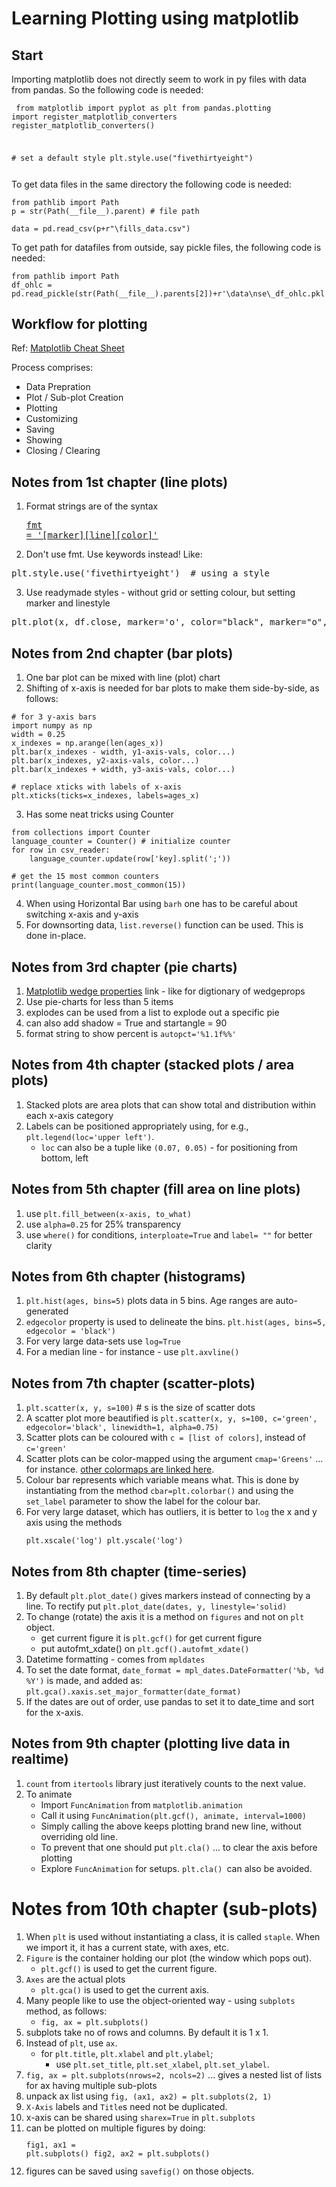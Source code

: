 # Learning Plotting using matplotlib

## Start
Importing matplotlib does not directly seem to work in py files with data from pandas. So the following code is needed:

<code><pre>
from matplotlib import pyplot as plt
from pandas.plotting import register_matplotlib_converters
register_matplotlib_converters()

\# set a default style
plt.style.use("fivethirtyeight")
</pre></code>

To get data files in the same directory the following code is needed:
<pre><code>from pathlib import Path
p = str(Path(__file__).parent) # file path

data = pd.read_csv(p+r"\fills_data.csv")
</code></pre>

To get path for datafiles from outside, say pickle files, the following code is needed:
<pre><code>from pathlib import Path
df_ohlc = pd.read_pickle(str(Path(__file__).parents[2])+r'\data\nse\_df_ohlc.pkl')
</code></pre>

## Workflow for plotting

Ref: [Matplotlib Cheat Sheet](https://s3.amazonaws.com/assets.datacamp.com/blog_assets/Python_Matplotlib_Cheat_Sheet.pdf)

Process comprises:
 - Data Prepration
 - Plot / Sub-plot Creation
 - Plotting
 - Customizing
 - Saving
 - Showing
 - Closing / Clearing

## Notes from 1st chapter (line plots)

1) Format strings are of the syntax <pre>[fmt = '[marker][line][color]'](https://matplotlib.org/api/_as_gen/matplotlib.pyplot.plot.html)</pre>
2) Don't use fmt. Use keywords instead! Like:
<pre>
plt.style.use('fivethirtyeight')  # using a style
</pre>
3) Use readymade styles - without grid or setting colour, but setting marker and linestyle
<pre>
plt.plot(x, df.close, marker='o', color="black", marker="o", label="close")
</pre>

## Notes from 2nd chapter (bar plots)
1) One bar plot can be mixed with line (plot) chart
2) Shifting of x-axis is needed for bar plots to make them side-by-side, as follows:
<pre><code># for 3 y-axis bars
import numpy as np
width = 0.25
x_indexes = np.arange(len(ages_x))
plt.bar(x_indexes - width, y1-axis-vals, color...)
plt.bar(x_indexes, y2-axis-vals, color...)
plt.bar(x_indexes + width, y3-axis-vals, color...)

# replace xticks with labels of x-axis
plt.xticks(ticks=x_indexes, labels=ages_x)
</code></pre>
3) Has some neat tricks using Counter
<pre><code>from collections import Counter
language_counter = Counter() # initialize counter
for row in csv_reader:
    language_counter.update(row['key].split(';'))

# get the 15 most common counters
print(language_counter.most_common(15))
</code></pre>
4) When using Horizontal Bar using `barh` one has to be careful about switching x-axis and y-axis
5) For downsorting data, `list.reverse()` function can be used. This is done in-place.

## Notes from 3rd chapter (pie charts)
1) [Matplotlib wedge properties]("https://matplotlib.org/api/_as_gen/matplotlib.patches.Wedge.html") link - like for digtionary of wedgeprops
2) Use pie-charts for less than 5 items
3) explodes can be used from a list to explode out a specific pie
4) can also add shadow = True and startangle = 90
5) format string to show percent is `autopct='%1.1f%%'`

## Notes from 4th chapter (stacked plots / area plots)
1) Stacked plots are area plots that can show total and distribution within each x-axis category
2) Labels can be positioned appropriately using, for e.g., `plt.legend(loc='upper left')`. 
   - `loc` can also be a tuple like `(0.07, 0.05)` - for positioning from bottom, left 

## Notes from 5th chapter (fill area on line plots)
1) use `plt.fill_between(x-axis, to_what)`
2) use `alpha=0.25` for 25% transparency
3) use `where()` for conditions, `interploate=True` and `label= ""` for better clarity

## Notes from 6th chapter (histograms)
1) `plt.hist(ages, bins=5)` plots data in 5 bins. Age ranges are auto-generated
2) `edgecolor` property is used to delineate the bins. ```plt.hist(ages, bins=5, edgecolor = 'black')```
3) For very large data-sets use `log=True`
4) For a median line - for instance - use `plt.axvline()`

## Notes from 7th chapter (scatter-plots)
1) `plt.scatter(x, y, s=100)` # s is the size of scatter dots
2)  A scatter plot more beautified is `plt.scatter(x, y, s=100, c='green', edgecolor='black', linewidth=1, alpha=0.75)`
3) Scatter plots can be coloured with `c = [list of colors]`, instead of `c='green'`
4) Scatter plots can be color-mapped using the argument `cmap='Greens'` ... for instance. [other colormaps are linked here](https://matplotlib.org/3.1.0/tutorials/colors/colormaps.html).
5) Colour bar represents which variable means what. This is done by instantiating from the method `cbar=plt.colorbar()` and using the `set_label` parameter to show the label for the colour bar.
6) For very large dataset, which has outliers, it is better to `log` the x and y axis using the methods<code><pre>plt.xscale('log')
plt.yscale('log')</code></pre>

## Notes from 8th chapter (time-series)
1) By default `plt.plot_date()` gives markers instead of connecting by a line. To rectify put `plt.plot_date(dates, y, linestyle='solid)`
2) To change (rotate) the axis it is a method on `figures` and not on `plt` object.
   - get current figure it is `plt.gcf()` for get current figure
   - put autofmt_xdate() on `plt.gcf().autofmt_xdate()`
3) Datetime formatting - comes from `mpldates`
4) To set the date format, `date_format = mpl_dates.DateFormatter('%b, %d %Y')` is made, and added as:
<code>plt.gca().xaxis.set_major_formatter(date_format)</code>
5) If the dates are out of order, use pandas to set it to date_time and sort for the x-axis.

## Notes from 9th chapter (plotting live data in realtime)
1) `count` from `itertools` library just iteratively counts to the next value.
2) To animate 
   - Import `FuncAnimation` from `matplotlib.animation`
   - Call it using `FuncAnimation(plt.gcf(), animate, interval=1000)`
   - Simply calling the above keeps plotting brand new line, without overriding old line.
   - To prevent that one should put `plt.cla()` ... to clear the axis before plotting
   - Explore `FuncAnimation` for setups. `plt.cla() `can also be avoided.

# Notes from 10th chapter (sub-plots)
1) When `plt` is used without instantiating a class, it is called `staple`. When we import it, it has a current state, with axes, etc.
2) `Figure` is the container holding our plot (the window which pops out).
   - `plt.gcf()` is used to get the current figure.
3) `Axes` are the actual plots
   - `plt.gca()` is used to get the current axis.
4) Many people like to use the object-oriented way - using `subplots` method, as follows:
   - `fig, ax = plt.subplots()`
5) subplots take no of rows and columns. By default it is 1 x 1.
6) Instead of `plt`, use `ax`.
   - for `plt.title`, `plt.xlabel` and `plt.ylabel`;
      - use `plt.set_title`, `plt.set_xlabel`, `plt.set_ylabel`.
7) `fig, ax = plt.subplots(nrows=2, ncols=2)` ... gives a nested list of lists for ax having multiple sub-plots
8) unpack ax list using `fig, (ax1, ax2) = plt.subplots(2, 1)`
9) `X-Axis` labels and `Title`s need not be duplicated.
10) x-axis can be shared using `sharex=True` in `plt.subplots`
11) can be plotted on multiple figures by doing: 
<code><pre>fig1, ax1 = plt.subplots()
fig2, ax2 = plt.subplots()</pre></code>
12) figures can be saved using `savefig()` on those objects.


